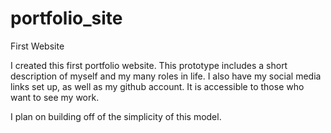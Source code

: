 # portfolio_site
First Website

I created this first portfolio website. This prototype includes a short description of myself and my many roles in life.
I also have my social media links set up, as well as my github account. It is accessible to those who want to see my work.

I plan on building off of the simplicity of this model.
